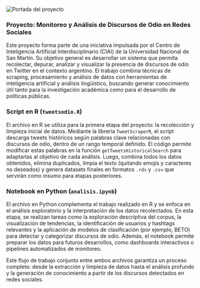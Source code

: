 ![Portada del proyecto](imagen.png)


### Proyecto: Monitoreo y Análisis de Discursos de Odio en Redes Sociales

Este proyecto forma parte de una iniciativa impulsada por el Centro de Inteligencia Artificial Interdisciplinario (CIAI) de la Universidad Nacional de San Martín. Su objetivo general es desarrollar un sistema que permita recolectar, depurar, analizar y visualizar la presencia de discursos de odio en Twitter en el contexto argentino. El trabajo combina técnicas de scraping, procesamiento y análisis de datos con herramientas de inteligencia artificial y análisis lingüístico, buscando generar conocimiento útil tanto para la investigación académica como para el desarrollo de políticas públicas.

### Script en R (`tweetsodio.R`)

El archivo en R se utiliza para la primera etapa del proyecto: la recolección y limpieza inicial de datos. Mediante la librería `TweetScraperR`, el script descarga tweets históricos según palabras clave relacionadas con discursos de odio, dentro de un rango temporal definido. El código permite modificar estas palabras en la función `getTweetsHistoricalSearch` para adaptarlas al objetivo de cada análisis. Luego, combina todos los datos obtenidos, elimina duplicados, limpia el texto (quitando emojis y caracteres no deseados) y genera datasets finales en formatos `.rds` y `.csv` que servirán como insumo para etapas posteriores.

### Notebook en Python (`analisis.ipynb`)

El archivo en Python complementa el trabajo realizado en R y se enfoca en el análisis exploratorio y la interpretación de los datos recolectados. En esta etapa, se realizan tareas como la exploración descriptiva del corpus, la visualización de tendencias, la identificación de usuarios y hashtags relevantes y la aplicación de modelos de clasificación (por ejemplo, BETO) para detectar y categorizar discursos de odio. Además, el notebook permite preparar los datos para futuros desarrollos, como dashboards interactivos o pipelines automatizados de monitoreo.

Este flujo de trabajo conjunto entre ambos archivos garantiza un proceso completo: desde la extracción y limpieza de datos hasta el análisis profundo y la generación de conocimiento a partir de los discursos detectados en redes sociales.
